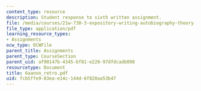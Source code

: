 ```yaml
---
content_type: resource
description: Student response to sixth written assignment.
file: /media/courses/21w-730-3-expository-writing-autobiography-theory-and-practice-spring-2001/fcb5ffe983eae14c144d6f820aa53b47_6aanon_retro.pdf
file_type: application/pdf
learning_resource_types:
- Assignments
ocw_type: OCWFile
parent_title: Assignments
parent_type: CourseSection
parent_uid: af90147b-4345-bf81-e220-97dfdcadb098
resourcetype: Document
title: 6aanon_retro.pdf
uid: fcb5ffe9-83ea-e14c-144d-6f820aa53b47
---
```


